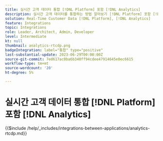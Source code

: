 ```yaml
---
title: 실시간 고객 데이터 통합 [!DNL Platform] 포함 [!DNL Analytics]
description: 실시간 고객 데이터를 통합하는 방법 알아보기 [!DNL Platform] 포함 [!DNL Analytics].
solution: Real-Time Customer Data [!DNL Platform], [!DNL Analytics]
feature: Integrations
topic: Integrations
role: Leader, Architect, Admin, Developer
level: Intermediate
kt: null
thumbnail: analytics-rtcdp.png
badgeIntegration: label="통합" type="positive"
last-substantial-update: 2023-06-29T00:00:00Z
source-git-commit: 7ed617ac0ba6b340ff94cdee47914645e0ec6615
workflow-type: tm+mt
source-wordcount: '20'
ht-degree: 5%

---
```



# 실시간 고객 데이터 통합 [!DNL Platform] 포함 [!DNL Analytics]

{{$include /help/_includes/integrations-between-applications/analytics-rtcdp.md}}
